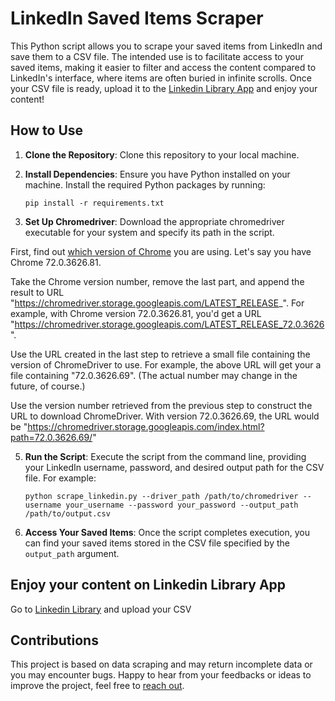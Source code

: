 # LinkedIn Saved Items Scraper

This Python script allows you to scrape your saved items from LinkedIn and save them to a CSV file. The intended use is to facilitate access to your saved items, making it easier to filter and access the content compared to LinkedIn's interface, where items are often buried in infinite scrolls.
Once your CSV file is ready, upload it to the [Linkedin Library App](https://linkedin-library.streamlit.app/) and enjoy your content! 

## How to Use

1. **Clone the Repository**: Clone this repository to your local machine.

2. **Install Dependencies**: Ensure you have Python installed on your machine. Install the required Python packages by running:
    ```
    pip install -r requirements.txt
    ```

3. **Set Up Chromedriver**: Download the appropriate chromedriver executable for your system and specify its path in the script.

First, find out [which version of Chrome](https://www.lifewire.com/check-version-of-chrome-5222040) you are using. Let's say you have Chrome 72.0.3626.81.

Take the Chrome version number, remove the last part, and append the result to URL "https://chromedriver.storage.googleapis.com/LATEST_RELEASE_". For example, with Chrome version 72.0.3626.81, you'd get a URL "https://chromedriver.storage.googleapis.com/LATEST_RELEASE_72.0.3626".

Use the URL created in the last step to retrieve a small file containing the version of ChromeDriver to use. For example, the above URL will get your a file containing "72.0.3626.69". (The actual number may change in the future, of course.)

Use the version number retrieved from the previous step to construct the URL to download ChromeDriver. With version 72.0.3626.69, the URL would be "https://chromedriver.storage.googleapis.com/index.html?path=72.0.3626.69/"

5. **Run the Script**: Execute the script from the command line, providing your LinkedIn username, password, and desired output path for the CSV file. For example:
    ```
    python scrape_linkedin.py --driver_path /path/to/chromedriver --username your_username --password your_password --output_path /path/to/output.csv
    ```

6. **Access Your Saved Items**: Once the script completes execution, you can find your saved items stored in the CSV file specified by the `output_path` argument.

## Enjoy your content on Linkedin Library App

Go to [Linkedin Library](https://linkedin-library.streamlit.app/) and upload your CSV

## Contributions

This project is based on data scraping and may return incomplete data or you may encounter bugs.
Happy to hear from your feedbacks or ideas to improve the project, feel free to [reach out](https://www.linkedin.com/in/manuel-cellier-821325166/).
